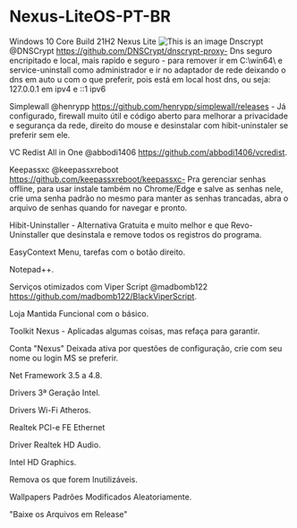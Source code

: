 # Nexus-LiteOS-PT-BR
Windows 10 Core Build 21H2 Nexus Lite
![This is an image](https://lh3.googleusercontent.com/JQoJp1v9PYWMVzP6D7HikySsGETPQIOqWTyIF7tGapc7ox3LvK18sDBOIFthDLmLAVKR2aa8SPvzP9Xs5g=w391-h220-rw)
Dnscrypt @DNSCrypt https://github.com/DNSCrypt/dnscrypt-proxy- Dns seguro encripitado e local, mais rapido e seguro - para remover ir em C:\win64\ e service-uninstall como administrador e ir no adaptador de rede deixando o dns em auto u com o que preferir, pois está em local host dns, ou seja: 127.0.0.1 em ipv4 e ::1 ipv6

Simplewall @henrypp https://github.com/henrypp/simplewall/releases - Já configurado, firewall muito útil e código aberto para melhorar a privacidade e segurança da rede, direito do mouse e desinstalar com hibit-uninstaler se preferir sem ele.

VC Redist All in One @abbodi1406 https://github.com/abbodi1406/vcredist.

Keepassxc @keepassxreboot https://github.com/keepassxreboot/keepassxc- Pra gerenciar senhas offline, para usar instale também no Chrome/Edge e salve as senhas nele, crie uma senha padrão no mesmo para manter as senhas trancadas, abra o arquivo de senhas quando for navegar e pronto.

Hibit-Uninstaller - Alternativa Gratuita e muito melhor e  que Revo-Uninstaller que desinstala e remove todos os registros do programa.

EasyContext Menu, tarefas com o botão direito.

Notepad++.

Serviços otimizados com Viper Script @madbomb122 https://github.com/madbomb122/BlackViperScript.

Loja Mantida Funcional com o básico.

Toolkit Nexus - Aplicadas algumas coisas, mas refaça para garantir.

Conta "Nexus" Deixada ativa por questões de configuração, crie com seu nome ou login MS se preferir.

Net Framework 3.5 a 4.8.

Drivers 3ª Geração Intel.

Drivers Wi-Fi Atheros.

Realtek PCI-e FE Ethernet

Driver Realtek HD Audio.

Intel HD Graphics.

Remova os que forem Inutilizáveis.

Wallpapers Padrões Modificados Aleatoriamente.

"Baixe os Arquivos em Release"
